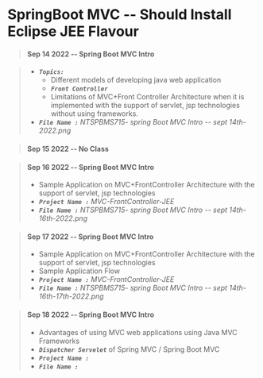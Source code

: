 # SpringBoot MVC -- Should Install Eclipse JEE Flavour

> #### Sep 14 2022 -- Spring Boot MVC Intro

> - <em>**`Topics:`**</em>
>     + Different models of developing java web application
>     +  <em>**`Front Controller`**</em>
>     + Limitations of MVC+Front Controller Architecture when it is implemented with the support of servlet, jsp technologies without using frameworks.
> - <em>**`File Name :`**</em> *NTSPBMS715- spring Boot MVC Intro -- sept 14th-2022.png*

> #### Sep 15 2022 -- No Class

> #### Sep 16 2022 -- Spring Boot MVC Intro
>
> - Sample Application on MVC+FrontController Architecture with the support of servlet, jsp technologies
> - <em>**`Project Name :`**</em> *MVC-FrontController-JEE*
> - <em>**`File Name :`**</em> *NTSPBMS715- spring Boot MVC Intro -- sept 14th-16th-2022.png*

> #### Sep 17 2022 -- Spring Boot MVC Intro
>
> - Sample Application on MVC+FrontController Architecture with the support of servlet, jsp technologies
> - Sample Application Flow
> - <em>**`Project Name :`**</em> *MVC-FrontController-JEE*
> - <em>**`File Name :`**</em> *NTSPBMS715- spring Boot MVC Intro -- sept 14th-16th-17th-2022.png*

> #### Sep 18 2022 -- Spring Boot MVC Intro
> 
> - Advantages of using MVC web applications using Java MVC Frameworks
> - <em>**`Dispatcher Servelet`**</em> of Spring MVC / Spring Boot MVC
> - <em>**`Project Name : `**</em>
> - <em>**`File Name : `**</em>
